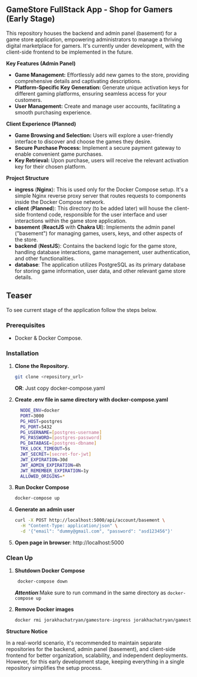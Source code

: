 ## GameStore FullStack App - Shop for Gamers (Early Stage)

This repository houses the backend and admin panel (basement) for a game store application, empowering administrators to manage a thriving digital marketplace for gamers. It's currently under development, with the client-side frontend to be implemented in the future.

**Key Features (Admin Panel)**

* **Game Management:** Effortlessly add new games to the store, providing comprehensive details and captivating descriptions.
* **Platform-Specific Key Generation:** Generate unique activation keys for different gaming platforms, ensuring seamless access for your customers.
* **User Management:** Create and manage user accounts, facilitating a smooth purchasing experience.

**Client Experience (Planned)**

* **Game Browsing and Selection:** Users will explore a user-friendly interface to discover and choose the games they desire.
* **Secure Purchase Process:** Implement a secure payment gateway to enable convenient game purchases.
* **Key Retrieval:** Upon purchase, users will receive the relevant activation key for their chosen platform.

**Project Structure**

* **ingress** (**Nginx**): This is used only for the Docker Compose setup. It's a simple Nginx reverse proxy server that routes requests to components inside the Docker Compose network.
* **client** (**Planned**): This directory (to be added later) will house the client-side frontend code, responsible for the user interface and user interactions within the game store application.
* **basement** (**ReactJS** with **Chakra UI**): Implements the admin panel ("basement") for managing games, users, keys, and other aspects of the store.
* **backend** (**NestJS**): Contains the backend logic for the game store, handling database interactions, game management, user authentication, and other functionalities.
* **database**: The application utilizes PostgreSQL as its primary database for storing game information, user data, and other relevant game store details.


## Teaser
To see current stage of the application follow the steps below. 

### Prerequisites

- Docker & Docker Compose.

### Installation

1. **Clone the Repository.**
      ```bash
      git clone <repository_url>
      ```
      **OR**: Just copy docker-compose.yaml

2. **Create .env file in same directory with docker-compose.yaml**
    ```bash
      NODE_ENV=docker
      PORT=3000
      PG_HOST=postgres
      PG_PORT=5432
      PG_USERNAME=[postgres-username]
      PG_PASSWORD=[postgres-password]
      PG_DATABASE=[postgres-dbname]
      TRX_LOCK_TIMEOUT=5s
      JWT_SECRET=[secret-for-jwt]
      JWT_EXPIRATION=30d
      JWT_ADMIN_EXPIRATION=4h
      JWT_REMEMBER_EXPIRATION=1y
      ALLOWED_ORIGINS=*
    ```

3. **Run Docker Compose**
      ```bash
      docker-compose up
      ```

4. **Generate an admin user**
      ```bash
      curl -X POST http://localhost:5000/api/account/basement \
        -H "Content-Type: application/json" \
        -d '{"email": "dummy@gmail.com", "password": "asd123456"}'
      ```

5. **Open page in browser**: http://localhost:5000

### Clean Up

1. **Shutdown Docker Compose**
     ```bash
      docker-compose down
     ```
     ***Attention***:Make sure to run command in the same directory as `docker-compose up`

2. **Remove Docker images**
      ```bash
      docker rmi jorakhachatryan/gamestore-ingress jorakhachatryan/gamestore-basement jorakhachatryan/gamestore-api -f
      ```

**Structure Notice**

In a real-world scenario, it's recommended to maintain separate repositories for the backend, admin panel (basement), and client-side frontend for better organization, scalability, and independent deployments. However, for this early development stage, keeping everything in a single repository simplifies the setup process.
